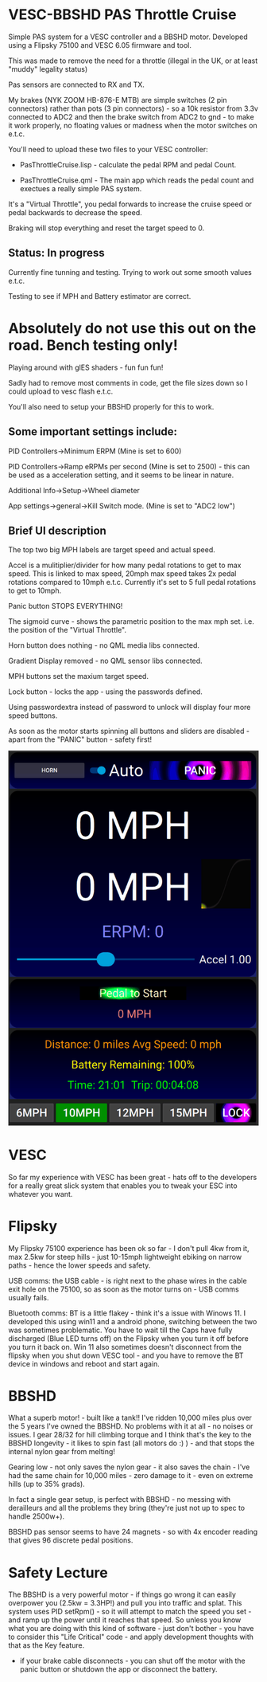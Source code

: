 # VESC-BBSHD PAS Throttle Cruise


Simple PAS system for a VESC controller and a BBSHD motor. Developed using a Flipsky 75100 and VESC 6.05 firmware and tool.

This was made to remove the need for a throttle (illegal in the UK, or at least "muddy" legality status)

Pas sensors are connected to RX and TX.

My brakes (NYK ZOOM HB-876-E MTB) are simple switches (2 pin connectors) rather than pots (3 pin connectors) - so a 10k resistor from 3.3v connected to ADC2 and then the brake switch from ADC2 to gnd - to make it work properly, no floating values or madness when the motor switches on e.t.c.

You'll need to upload these two files to your VESC controller:

- PasThrottleCruise.lisp - calculate the pedal RPM and pedal Count.

- PasThrottleCruise.qml -  The main app which reads the pedal count and exectues a really simple PAS system.

It's a "Virtual Throttle", you pedal forwards to increase the cruise speed or pedal backwards to decrease the speed.

Braking will stop everything and reset the target speed to 0.

## Status: In progress 

Currently fine tunning and testing. Trying to work out some smooth values e.t.c.

Testing to see if MPH and Battery estimator are correct.

# Absolutely do not use this out on the road. Bench testing only!

Playing around with glES shaders - fun fun fun!

Sadly had to remove most comments in code, get the file sizes down so I could upload to vesc flash e.t.c.

You'll also need to setup your BBSHD properly for this to work.

## Some important settings include:

PID Controllers->Minimum ERPM  (Mine is set to 600)

PID Controllers->Ramp eRPMs per second (Mine is set to 2500) - this can be used as a acceleration setting, and it seems to be linear in nature. 

Additional Info->Setup->Wheel diameter

App settings->general->Kill Switch mode. (Mine is set to "ADC2 low")

## Brief UI description

The top two big MPH labels are target speed and actual speed.

Accel is a mulitiplier/divider for how many pedal rotations to get to max speed. This is linked to max speed, 20mph max speed takes 2x pedal rotations compared to 10mph e.t.c. Currently it's set to 5 full pedal rotations to get to 10mph.

Panic button STOPS EVERYTHING!

The sigmoid curve - shows the parametric position to the max mph set. i.e. the position of the "Virtual Throttle". 

Horn button does nothing - no QML media libs connected.

Gradient Display removed - no QML sensor libs connected.

MPH buttons set the maxium target speed.

Lock button - locks the app - using the passwords defined.

Using passwordextra instead of password to unlock will display four more speed buttons.

As soon as the motor starts spinning all buttons and sliders are disabled - apart from the "PANIC" button - safety first!

![](./Images/PasThrottleCruiseAnim.gif)

# VESC

So far my experience with VESC has been great - hats off to the developers for a really great slick system that enables you to tweak your ESC into whatever you want.

# Flipsky

My Flipsky 75100 experience has been ok so far - I don't pull 4kw from it, max 2.5kw for steep hills - just 10-15mph lightweight ebiking on narrow paths - hence the lower speeds and safety.

USB comms: the USB cable - is right next to the phase wires in the cable exit hole on the 75100, so as soon as the motor turns on - USB comms usually fails.

Bluetooth comms: BT is a little flakey - think it's a issue with Winows 11. I developed this using win11 and a android phone, switching between the two was sometimes problematic. You have to wait till the Caps have fully discharged (Blue LED turns off) on the Flipsky when you turn it off before you turn it back on. Win 11 also sometimes doesn't disconnect from the flipsky when you shut down VESC tool - and you have to remove the BT device in windows and reboot and start again.

# BBSHD

What a superb motor! - built like a tank!! I've ridden 10,000 miles plus over the 5 years I've owned the BBSHD. No problems with it at all - no noises or issues. I gear 28/32 for hill climbing torque and I think that's the key to the BBSHD longevity - it likes to spin fast (all motors do :) ) - and that stops the internal nylon gear from melting!

Gearing low - not only saves the nylon gear - it also saves the chain - I've had the same chain for 10,000 miles - zero damage to it - even on extreme hills (up to 35% grads).

In fact a single gear setup, is perfect with BBSHD - no messing with derailleurs and all the problems they bring (they're just not up to spec to handle 2500w+).

BBSHD pas sensor seems to have 24 magnets - so with 4x encoder reading that gives 96 discrete pedal positions.

# Safety Lecture

The BBSHD is a very powerful motor - if things go wrong it can easily overpower you (2.5kw = 3.3HP!) and pull you into traffic and splat. This system uses PID setRpm() - so it will attempt to match the speed you set - and ramp up the power until it reaches that speed. So unless you know what you are doing with this kind of software - just don't bother - you have to consider this "Life Critical" code - and apply development thoughts with that as the Key feature.

- if your brake cable disconnects - you can shut off the motor with the panic button or shutdown the app or disconnect the battery.
